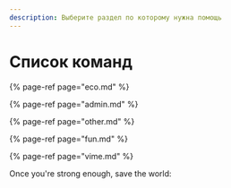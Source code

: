```yaml
---
description: Выберите раздел по которому нужна помощь
---
```


# Список команд

{% page-ref page="eco.md" %}

{% page-ref page="admin.md" %}



{% page-ref page="other.md" %}

{% page-ref page="fun.md" %}

{% page-ref page="vime.md" %}



Once you're strong enough, save the world:



